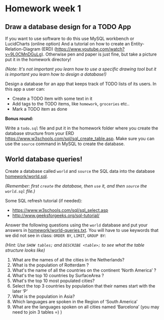 # Homework week 1

## Draw a database design for a TODO App

If you want to use software to do this use MySQL workbench or LucidCharts
(online option)  And a tutorial on how to create an Entity-Relation-Diagram
(ERD) (<https://www.youtube.com/watch?v=9L0CMnDGuLg>). Otherwise pen and paper
is just fine, but take a picture put it in the homework directory! 

*(Note: It's not important you learn how to use a specific drawing tool but it
is important you learn how to design a database!)*

Design a database for an app that keeps track of TODO lists of its users. In
this app a user can:

- Create a TODO item with some text in it
- Add tags to the TODO items, like `homework`, `groceries` etc..
- Mark a TODO item as done

**Bonus round:**

Write a `todo.sql` file and put it in the homework folder where you create the
database structure from your ERD
<https://www.w3schools.com/sql/sql_create_table.asp>. Make sure you can use the
`source` command in MySQL to create the database.

## World database queries!

Create a database called `world` and `source` the SQL data into the database [homework/world.sql](homework/world.sql).

*(Remember: first `create` the database, then `use` it, and then `source` the `world.sql` file.)*

Some SQL refresh tutorial (if needed):

- <https://www.w3schools.com/sql/sql_select.asp>
- <http://www.geeksforgeeks.org/sql-tutorial/>

Answer the following questions using the `world` database and put your answers
in [homework/world-queries.txt](homework/world-queries.txt). You will have to
use keywords that we did not see in class: `ORDER BY`, `LIMIT`, `GROUP BY`:

*(Hint: Use `SHOW tables;` and `DESCRIBE <table>;` to see what the table structure looks like)*

1. What are the names of all the cities in the Netherlands?
2. What is the population of Rotterdam ?
3. What's the name of all the countries on the continent ‘North America’ ? 
4. What's the top 10 countries by SurfaceArea ?
5. What's the top 10 most populated cities?
6. Select the top 3 countries by population that their names start with the later ‘P’
7. What is the population in Asia?
8. Which languages are spoken in the Region of ‘South America’
9. What are the languages spoken on all cities named ‘Barcelona’ (you may need to join 3 tables =) )

